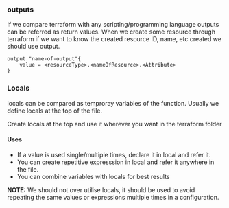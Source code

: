 ### outputs

If we compare terraform with any scripting/programming language outputs can be referred as return values. When we create some resource through terraform if we want to know the created resource ID, name, etc created we should use output.

```
output "name-of-output"{
    value = <resourceType>.<nameOfResource>.<Attribute>
}
```

### Locals
locals can be compared as temproray variables of the function. Usually we define locals at the top of the file.

Create locals at the top and use it wherever you want in the terraform folder

#### Uses
- If a value is used single/multiple times, declare it in local and refer it.
- You can create repetitive expresssion in local and refer it anywhere in the file.
- You can combine variables with locals for best results

**NOTE:** We should not over utilise locals, it should be used to avoid repeating the same values or expressions multiple times in a configuration.